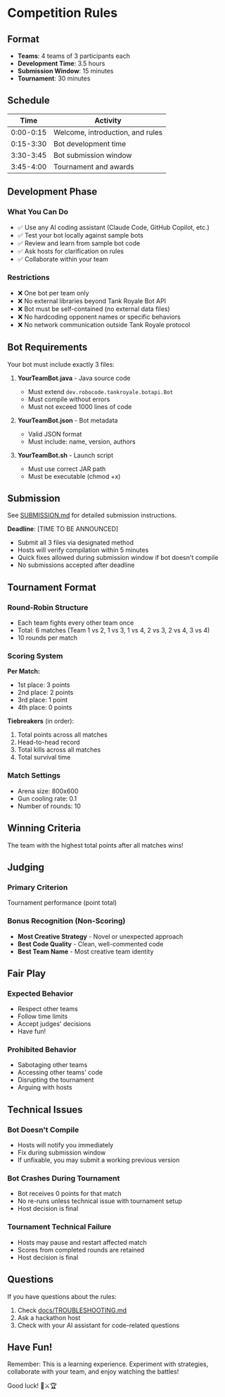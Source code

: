 # Competition Rules

## Format

- **Teams**: 4 teams of 3 participants each
- **Development Time**: 3.5 hours
- **Submission Window**: 15 minutes
- **Tournament**: 30 minutes

## Schedule

| Time | Activity |
|------|----------|
| 0:00-0:15 | Welcome, introduction, and rules |
| 0:15-3:30 | Bot development time |
| 3:30-3:45 | Bot submission window |
| 3:45-4:00 | Tournament and awards |

## Development Phase

### What You Can Do
- ✅ Use any AI coding assistant (Claude Code, GitHub Copilot, etc.)
- ✅ Test your bot locally against sample bots
- ✅ Review and learn from sample bot code
- ✅ Ask hosts for clarification on rules
- ✅ Collaborate within your team

### Restrictions
- ❌ One bot per team only
- ❌ No external libraries beyond Tank Royale Bot API
- ❌ Bot must be self-contained (no external data files)
- ❌ No hardcoding opponent names or specific behaviors
- ❌ No network communication outside Tank Royale protocol

## Bot Requirements

Your bot must include exactly 3 files:

1. **YourTeamBot.java** - Java source code
   - Must extend `dev.robocode.tankroyale.botapi.Bot`
   - Must compile without errors
   - Must not exceed 1000 lines of code

2. **YourTeamBot.json** - Bot metadata
   - Valid JSON format
   - Must include: name, version, authors

3. **YourTeamBot.sh** - Launch script
   - Must use correct JAR path
   - Must be executable (chmod +x)

## Submission

See [SUBMISSION.md](SUBMISSION.md) for detailed submission instructions.

**Deadline**: [TIME TO BE ANNOUNCED]

- Submit all 3 files via designated method
- Hosts will verify compilation within 5 minutes
- Quick fixes allowed during submission window if bot doesn't compile
- No submissions accepted after deadline

## Tournament Format

### Round-Robin Structure
- Each team fights every other team once
- Total: 6 matches (Team 1 vs 2, 1 vs 3, 1 vs 4, 2 vs 3, 2 vs 4, 3 vs 4)
- 10 rounds per match

### Scoring System

**Per Match:**
- 1st place: 3 points
- 2nd place: 2 points
- 3rd place: 1 point
- 4th place: 0 points

**Tiebreakers** (in order):
1. Total points across all matches
2. Head-to-head record
3. Total kills across all matches
4. Total survival time

### Match Settings
- Arena size: 800x600
- Gun cooling rate: 0.1
- Number of rounds: 10

## Winning Criteria

The team with the highest total points after all matches wins!

## Judging

### Primary Criterion
Tournament performance (point total)

### Bonus Recognition (Non-Scoring)
- **Most Creative Strategy** - Novel or unexpected approach
- **Best Code Quality** - Clean, well-commented code
- **Best Team Name** - Most creative team identity

## Fair Play

### Expected Behavior
- Respect other teams
- Follow time limits
- Accept judges' decisions
- Have fun!

### Prohibited Behavior
- Sabotaging other teams
- Accessing other teams' code
- Disrupting the tournament
- Arguing with hosts

## Technical Issues

### Bot Doesn't Compile
- Hosts will notify you immediately
- Fix during submission window
- If unfixable, you may submit a working previous version

### Bot Crashes During Tournament
- Bot receives 0 points for that match
- No re-runs unless technical issue with tournament setup
- Host decision is final

### Tournament Technical Failure
- Hosts may pause and restart affected match
- Scores from completed rounds are retained
- Host decision is final

## Questions

If you have questions about the rules:
1. Check [docs/TROUBLESHOOTING.md](docs/TROUBLESHOOTING.md)
2. Ask a hackathon host
3. Check with your AI assistant for code-related questions

## Have Fun!

Remember: This is a learning experience. Experiment with strategies, collaborate with your team, and enjoy watching the battles!

Good luck! 🤖⚔️🏆
